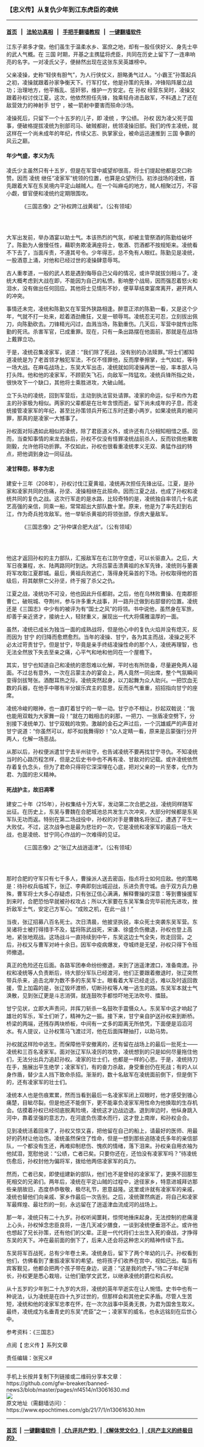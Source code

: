 ### 【忠义传】从复仇少年到江东虎臣的凌统
------------------------

#### [首页](https://github.com/gfw-breaker/banned-news3/blob/master/README.md) &nbsp;&nbsp;|&nbsp;&nbsp; [法轮功真相](https://github.com/begood0513/basic/blob/master/README.md)  &nbsp;&nbsp;|&nbsp;&nbsp; [手把手翻墙教程](https://github.com/gfw-breaker/guides/wiki)  &nbsp;&nbsp;|&nbsp;&nbsp; [一键翻墙软件](https://github.com/gfw-breaker/nogfw/blob/master/README.md)  



<div><p>
 江东子弟多才俊。他们虽生于温柔水乡、富庶之地，却有一股任侠好义、身先士卒的武人气概。在
 <ok href="https://www.epochtimes.com/gb/tag/%E4%B8%89%E5%9B%BD.html">
  三国
 </ok>
 时期，开基之主携猛将虎臣，共同在历史上留下了一连串响亮的名字。一对凌氏父子，便赫然出现在这张东吴英雄榜中。
</p>
<p>
 父亲凌操，史称“轻侠有胆气”，为人行侠仗义，胆略勇气过人。“小霸王”孙策起兵之初，凌操就跟着孙家争衡天下。行军打仗，他是孙策的先锋，冲锋陷阵屡立战功；治理地方，他平叛乱、惩奸邪，维护一方安定。在
 <ok href="https://www.epochtimes.com/gb/tag/%E5%AD%99%E6%9D%83.html">
  孙权
 </ok>
 经营东吴时，凌操又跟着孙权讨伐江夏。这次，他依然担任先锋，独乘轻舟进击敌军，不料遇上了还在敌营效力的神射手
 <ok href="https://www.epochtimes.com/gb/tag/%E7%94%98%E5%AE%81.html">
  甘宁
 </ok>
 ，被一箭射中要害而殒命沙场。
</p>
<p>
 凌操死后，只留下一个十五岁的儿子，即
 <ok href="https://www.epochtimes.com/gb/tag/%E5%87%8C%E7%BB%9F.html">
  凌统
 </ok>
 ，字公绩。
 <ok href="https://www.epochtimes.com/gb/tag/%E5%AD%99%E6%9D%83.html">
  孙权
 </ok>
 因为凌父死于国事，便破格提拔凌统为别部司马、破贼都尉，统领凌操旧部。我们的传主凌统，就这样在一个尚未成年的年纪，传续父志、执掌家业，被命运迅速推到
 <ok href="https://www.epochtimes.com/gb/tag/%E4%B8%89%E5%9B%BD.html">
  三国
 </ok>
 争霸的风云之巅。
</p>
<h4>
 年少气盛，孝义为先
</h4>
<p>
 凌氏少主虽然只有十五岁，但是在军营中威望却很高，将士们提起他都是交口称赞。因而
 <ok href="https://www.epochtimes.com/gb/tag/%E5%87%8C%E7%BB%9F.html">
  凌统
 </ok>
 继任“凌家军”统领的位置，也算是众望所归。初涉战场的凌统，首先跟着大军在东吴境内平定山越贼人。在一个叫麻屯的地方，贼人相聚过万，不容小觑，督官便和凌统约定期限围攻。
</p>
<figure aria-describedby="caption-attachment-13063563" class="wp-caption aligncenter" id="attachment_13063563" style="width: 450px">
 <ok href=" https://i.epochtimes.com/assets/uploads/2021/07/id13063563-Sanguozhi-Sunquan-1-450x621.png" rel="noreferrer noopener" target="_blank">
  <img alt="" class="size-medium wp-image-13063563" src="https://i.epochtimes.com/assets/uploads/2021/07/id13063563-Sanguozhi-Sunquan-1-450x621.png"/>
 </ok>
 <br/><figcaption class="wp-caption-text" id="caption-attachment-13063563">
  《三国志像》之“孙权跨江战黄祖”。（公有领域）
 </figcaption><br/>
</figure><br/>
<p>
 大军出发前，举办酒宴以助士气。本该热烈的气氛，却被主管祭酒的陈勤给破坏了。陈勤为人傲慢任性，藉职务欺凌满座将士，敬酒、罚酒都不按规矩来。凌统看不下去了，当面斥责，不遵其号令。少年得志，总不免有人眼红。陈勤见是凌统，一股酒意上涌，对他和已经过世的凌操肆意辱骂。
</p>
<p>
 古人重孝道，一般的武人若是遇到侮辱自己父母的情况，或许早就拔剑相斗了。凌统大概考虑到大战在即，不能因为自己的私愤，影响整个战局，因而强忍着怒火和泪水，没有做出任何回应。其他将士见情形不妙，便草草结束宴席离开，避开两人的冲突。
</p>
<p>
 事情还未完，凌统和陈勤又在军营外狭路相逢。醉意正浓的陈勤一看，又是这个少年，气就不打一处来，趁着酒劲撒狂，又是一顿辱骂。凌统忍无可忍，立刻拔出佩刀，向陈勤砍去。刀锋精光闪过，血溅当场，陈勤重伤。几天后，军营中就传出陈勤的死讯。杀害军官，已成重罪。现在，只有一条出路摆在他面前，那就是在战场上戴罪立功。
</p>
<p>
 于是，凌统召集凌家军，说道：“我们除了死战，没有别的办法赎罪。”将士们都知道凌统是为了老首领才触犯军法，不仅不怪罪他，反而摩拳擦掌，士气如虹，等待一场大战。在麻屯战场上，东吴大军出击，凌统就如同凌操再世一般，率本部人马打头阵。他和他的凌家军，不顾箭矢飞石，向敌军一阵猛攻。凌统兵锋所指之处，很快攻下一个缺口，其他将士乘胜进攻，大破山贼。
</p>
<p>
 立下头功的凌统，回到军营后，主动到执法官处请罪。凌家的命运，似乎和作为君主的孙家极为相似。两家的父辈都是在壮年含恨而逝，留下尚未成年的子息，而凌统接管凌家军的年纪，甚至比孙策领兵开拓江东时还要小两岁。如果凌统真的被问罪，那真的是凌家一大憾事了。
</p>
<p>
 孙权面对际遇如此相似的凌统，除了君臣道义外，或许还有几分相知相惜之感。因而，当查知事情的来龙去脉后，孙权不仅没有怪罪凌统战前杀人，反而钦佩他果敢刚毅，允许他将功折罪。不仅如此，孙权也很看重凌统孝义无双、勇猛作战的特点，把他调到身边一同征战。
</p>
<h4>
 凌甘释怨，移孝为忠
</h4>
<p>
 建安十三年（208年），孙权讨伐江夏黄祖，凌统再次担任先锋出征。江夏，是孙家和凌家共同的伤痛，孙坚、凌操相继在此殒命。因而江夏之战，也成了孙权和凌统共同的复仇之战。这次行军走的是水路，比较奇特的是，凌统独自率领几十名武艺高强的亲信，同乘一船，常常超出大部队数十里。原来，他是为了率先赶到右江，作为奇兵抢攻敌军。他一举斩杀黄祖的将领张颌，俘虏大量敌军。
</p>
<figure aria-describedby="caption-attachment-13063565" class="wp-caption aligncenter" id="attachment_13063565" style="width: 450px">
 <ok href=" https://i.epochtimes.com/assets/uploads/2021/07/id13063565-Sanguozhi-Sunquan-2-450x657.png" rel="noreferrer noopener" target="_blank">
  <img alt="" class="size-medium wp-image-13063565" src="https://i.epochtimes.com/assets/uploads/2021/07/id13063565-Sanguozhi-Sunquan-2-450x657.png"/>
 </ok>
 <br/><figcaption class="wp-caption-text" id="caption-attachment-13063565">
  《三国志像》之“孙仲谋合肥大战”。（公有领域）
 </figcaption><br/>
</figure><br/>
<p>
 他这才返回孙权的主力部队，汇报敌军在右江防守空虚，可以长驱直入。之后，大军日夜兼程，水、陆两路同时到达。大将吕蒙击溃黄祖的水军先锋，凌统则与董袭将军攻取江夏郡城。最后，黄祖兵败逃亡，落得身死枭首的下场。孙权取得他的首级后，将其献祭亡父孙坚，终于报了杀父之仇。
</p>
<p>
 江夏之战，凌统功不可没，他也因此升任都尉。之后，他在乌林败曹操、在南郡拒曹仁，破皖城、夺荆州，参与许多重大战事，并一路升迁做到右部督的位置。凌统还是《三国志》中少有的被评为有“国士之风”的将领。书中说他，虽然身在军旅，却善于亲近贤才，接纳士人，轻财重义，展现出一代大将儒雅温厚的一面。
</p>
<p>
 虽然，凌统已成长为独当一面的成熟战将，但是他心中的复仇火焰并没有熄灭，反而因为
 <ok href="https://www.epochtimes.com/gb/tag/%E7%94%98%E5%AE%81.html">
  甘宁
 </ok>
 的归降而愈燃愈烈。当年的凌操、甘宁，各为其主而战，凌操之死不必太过苛责甘宁。但是甘宁，毕竟是亲手终结凌操性命的那个人，凌统再理智，也无法全然放下失去至亲之痛，心平气和地和他同在一个屋檐下。
</p>
<p>
 其实，甘宁也知道自己和凌统的恩怨难以化解，平时也有所防备，尽量避免两人碰面。不过总有意外，一次在吕蒙主办的宴会上，两人竟然一同出席，整个气氛瞬间变得剑拔弩张。酒酣耳热之际，凌统突然起身，以刀起舞为众人助兴。一把饮血无数的兵器，在他手中哪有半分娱乐宾主的意思，反而杀气重重，招招指向甘宁的座席。
</p>
<p>
 凌统冷峻的眼神，也一直盯着甘宁的一举一动。甘宁亦不相让，抄起双戟说：“我也能用双戟为大家舞一段！”就在刀戟相击的刹那，一把刀、一张盾凌空劈下，分别接下凌统单刀、甘宁双戟的攻势。激越的金石之声过后，一个沉雄威严的声音对甘宁说道：“你虽然可以，却不如我舞得妙！”众人定睛一看，原来是吕蒙强行分开两人，化解一场恶战。
</p>
<p>
 从那以后，孙权便派遣甘宁去半州驻守，也告诫凌统不要再找甘宁寻仇。不知凌统当时的心路历程怎样，但是之后史书中也不再有凌、甘敌对的记载。或许凌统依然存着复仇念头，但为了君命只得将它深深埋在心底，把对父亲的一片至孝，化作为君、为国的忠义精神。
</p>
<h4>
 死战护主，故旧凋零
</h4>
<p>
 建安二十年（215年），孙权集结十万大军，发动第二次合肥之战，凌统同样随军出征。在历史上，东吴与曹魏在合肥城池总共发生六次冲突，大部分时候都是东吴军队无功而返。特别在第二场战役中，孙权的对手是曹魏名将张辽，遭遇了平生一大败仗。不过，这次战争也是最为悲壮的一次，它是凌统和凌家军的最后一场大战，也是凌统、甘宁同心作战的一次难得的见证。
</p>
<figure aria-describedby="caption-attachment-13063568" class="wp-caption aligncenter" id="attachment_13063568" style="width: 450px">
 <ok href=" https://i.epochtimes.com/assets/uploads/2021/07/id13063568-Sanguozhi-Zhangliao-1-450x671.png" rel="noreferrer noopener" target="_blank">
  <img alt="" class="size-medium wp-image-13063568" src="https://i.epochtimes.com/assets/uploads/2021/07/id13063568-Sanguozhi-Zhangliao-1-450x671.png"/>
 </ok>
 <br/><figcaption class="wp-caption-text" id="caption-attachment-13063568">
  《三国志像》之“张辽大战逍遥津”。（公有领域）
 </figcaption><br/>
</figure><br/>
<p>
 那时合肥的守军只有七千多人，曹操派人送去密函，指点将士如何应敌。他的策略是：待孙权兵临城下，张辽、李典即刻出城迎战，乐进负责守城。由于双方兵力悬殊，曹军将士大多心存疑虑，只有张辽信心满满，解释曹操的深意：等到曹操援军到来时，合肥恐怕早就被孙权攻占；所以大家要在东吴军集合完毕前抢先进攻，挫折敌军士气，安定己方军心。“成败之机，在此一战！”
</p>
<p>
 当夜，张辽招募八百名死士。次日清晨，他披坚执锐，率众死士突袭东吴军营。东吴诸将士被打得措手不及，猛将陈武战死，宋谦、徐盛负伤撤退，孙权也登上高地，紧张地观战。这场战斗一直持续到中午，东吴这边士气全失，败走回营。之后，孙权又与曹军对峙十余日。因军中疫病爆发，夺城终是无望，孙权只得下令班师撤退。
</p>
<p>
 真正的危险还在后面。各路军团奉命纷纷撤退，来到了逍遥津渡口，准备南渡。孙权和凌统等人负责断后，待大部分军队已经渡河，他们正要跟着撤退时，张辽突然带兵杀来，追击北岸为数不多的东吴军士。眼看着大军已经走远，难以及时返回救援，雪上加霜的是，张辽毁坏渡桥，切断孙权等人唯一逃生的路。东吴军本就士气涣散，见到张辽更是斗志消弭，就连鼓吹手都惊吓地无法吹号、擂鼓。
</p>
<p>
 甘宁见状，立即大声责问，并挥刀斩杀一名鼓吹手震慑众人。东吴军中这才响起了雄壮的军乐，军士们听了，精神为之一振。接下来，甘宁亲自护送孙权来到断桥。桥梁的两端，还残存两块桥板，中间有一丈多的距离无所依凭，下面便是滔滔河水。有人提议，让孙权策马飞渡过河，他在后面挥鞭抽打，以助马势。
</p>
<p>
 孙权就这样险中逃生。而保障他平安撤离的，还有留在战场上的最后一批死士——凌统和三百名凌家军。面对张辽军队凌厉的攻势，凌统想到的只是如何尽量拖住他们，无法分出兵力追赶孙权。凌家的壮士们，也都是一样的心思。于是，凌统持刀在手，施展出平生绝学；凌家军们，有的奋力杀敌，身受重创仍在死战；有的人以身作盾，替少主人挡下致命杀招。渐渐的，数十名敌军在凌统面前倒下，但是倒下的，还有凌家军的壮士们。
</p>
<p>
 凌统本人也是伤痕累累，然而当看到最后一名凌家军闭上双眼时，他才感受到锥心痛楚，目眦尽裂。但是他还不能倒下，更不能辜负凌家军用性命为他换取的生存机会。估摸着孙权已经彻底脱离险境，凌统这才边战边退。退到岸边时，他纵身跳入河中，靠着坚强的意志力，在河底负伤潜水而行，这才登上南岸，和孙权会合。
</p>
<p>
 见到凌统活着回来了，孙权又惊又喜，把他留在自己的船上，请最好的医师、用最好的药材让他治伤。凌统虽然保住了性命，但是一想到那些追随凌氏多年的亲信部队，一个都没有生还，再难抑制悲伤、愧疚的情绪，落下泪来。孙权亲自用衣袖为他拭泪，宽慰他说：“公绩，亡者已矣。只要你还在，还怕没有凌家军吗？”待凌统伤愈后，孙权封他为偏将军，拨给他两倍凌家军的兵力。
</p>
<p>
 然而，亡者已矣，即使组建新的部队，他们也不是曾经的凌家军了，更换不回那生死相交的兄弟们。两年后，凌统在平定山贼的过程中，途径家乡，特意进城拜访那些亲朋故旧，态度恭恭敬敬，极尽礼节，恩意益隆。这里或许就有凌家军的亲戚，凌统也替他们向亲戚、家乡作最后一次告别。之后，凌统骤然病逝，将自己和凌家军最辉煌、最壮烈的一刻，永远留在了逍遥津血流成河的战场上。
</p>
<p>
 那一年，凌统只有二十九岁。孙权听闻噩耗，惊愕地捶床起身。无法控制的悲痛漫上心头，孙权悼念忠臣良将，一连几天减少膳食，一谈到凌统便垂泪不止。或许他也想起了兄长孙策，还有他们的父辈。正是一代代将们士出生入死的奋战，才挣得东吴的天下。冲在最前面的倒下了，后来人还会将这种忠义的精神传续下去。
</p>
<p>
 东吴将军百战死，总有少年卷土来。凌统身后，留下了两个年幼的儿子。孙权看到他们，仿佛看到了重振凌家军的希望。他将孩子们收养在宫中，视如己出。每当有宾客觐见，他都会把两个孩子带在身边，说道：“这是我的虎子。”待二子年纪渐长，孙权更是悉心栽培，让他们勤学文武艺，以继承凌统的爵位和兵权。
</p>
<p>
 从十五岁的少年到二十九岁的大将，凌统的英年早逝实在让人惋惜。史书中也有一种说法，认为凌统是在四十九岁过世的，但那样会和其他史实矛盾。尽管人生苦短，凌统和他的凌家军忠孝在怀，在一次次战事中英勇无畏，为君为国舍生取义。最终，凌统成为名垂青史的东吴“虎臣”之一；凌家军的威名，也永远铭刻在后世心中。
</p>
<p>
 参考资料：《三国志》
</p>
<p>
 点阅【
 <ok href="https://www.epochtimes.com/gb/tag/%e5%bf%a0%e7%be%a9%e5%82%b3.html">
  忠义传
 </ok>
 】系列文章
</p>
<p>
 责任编辑：张宪义#
</p>
</div>
<hr/>
手机上长按并复制下列链接或二维码分享本文章：<br/>
https://github.com/gfw-breaker/banned-news3/blob/master/pages/nf4514/n13061630.md <br/>
<a href='https://github.com/gfw-breaker/banned-news3/blob/master/pages/nf4514/n13061630.md'><img src='https://github.com/gfw-breaker/banned-news3/blob/master/pages/nf4514/n13061630.md.png'/></a> <br/>
原文地址（需翻墙访问）：https://www.epochtimes.com/gb/21/7/1/n13061630.htm


------------------------
#### [首页](https://github.com/gfw-breaker/banned-news3/blob/master/README.md) &nbsp;|&nbsp; [一键翻墙软件](https://github.com/gfw-breaker/nogfw/blob/master/README.md) &nbsp;| [《九评共产党》](https://github.com/gfw-breaker/9ping.md/blob/master/README.md#九评之一评共产党是什么) | [《解体党文化》](https://github.com/gfw-breaker/jtdwh.md/blob/master/README.md) | [《共产主义的终极目的》](https://github.com/gfw-breaker/gczydzjmd.md/blob/master/README.md)


<img src='http://gfw-breaker.win/banned-news3/pages/nf4514/n13061630.md' width='0px' height='0px'/>